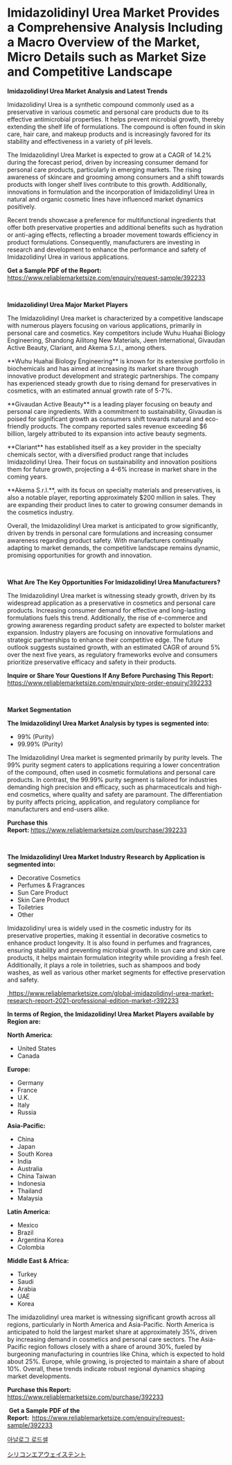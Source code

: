 <p><h1>Imidazolidinyl Urea Market Provides a Comprehensive Analysis Including a Macro Overview of the Market, Micro Details such as Market Size and Competitive Landscape</h1></p><p><strong>Imidazolidinyl Urea Market Analysis and Latest Trends</strong></p>
<p><p>Imidazolidinyl Urea is a synthetic compound commonly used as a preservative in various cosmetic and personal care products due to its effective antimicrobial properties. It helps prevent microbial growth, thereby extending the shelf life of formulations. The compound is often found in skin care, hair care, and makeup products and is increasingly favored for its stability and effectiveness in a variety of pH levels.</p><p>The Imidazolidinyl Urea Market is expected to grow at a CAGR of 14.2% during the forecast period, driven by increasing consumer demand for personal care products, particularly in emerging markets. The rising awareness of skincare and grooming among consumers and a shift towards products with longer shelf lives contribute to this growth. Additionally, innovations in formulation and the incorporation of Imidazolidinyl Urea in natural and organic cosmetic lines have influenced market dynamics positively. </p><p>Recent trends showcase a preference for multifunctional ingredients that offer both preservative properties and additional benefits such as hydration or anti-aging effects, reflecting a broader movement towards efficiency in product formulations. Consequently, manufacturers are investing in research and development to enhance the performance and safety of Imidazolidinyl Urea in various applications.</p></p>
<p><strong>Get a Sample PDF of the Report:&nbsp;</strong> <a href="https://www.reliablemarketsize.com/enquiry/request-sample/392233?utm_campaign=1886&utm_medium=2&utm_source=Github&utm_content=ia&utm_term=17012025&utm_id=imidazolidinyl-urea">https://www.reliablemarketsize.com/enquiry/request-sample/392233</a></p>
<p>&nbsp;</p>
<p><strong>Imidazolidinyl Urea Major Market Players</strong></p>
<p><p>The Imidazolidinyl Urea market is characterized by a competitive landscape with numerous players focusing on various applications, primarily in personal care and cosmetics. Key competitors include Wuhu Huahai Biology Engineering, Shandong Ailitong New Materials, Jeen International, Givaudan Active Beauty, Clariant, and Akema S.r.l., among others.</p><p>**Wuhu Huahai Biology Engineering** is known for its extensive portfolio in biochemicals and has aimed at increasing its market share through innovative product development and strategic partnerships. The company has experienced steady growth due to rising demand for preservatives in cosmetics, with an estimated annual growth rate of 5-7%.</p><p>**Givaudan Active Beauty** is a leading player focusing on beauty and personal care ingredients. With a commitment to sustainability, Givaudan is poised for significant growth as consumers shift towards natural and eco-friendly products. The company reported sales revenue exceeding $6 billion, largely attributed to its expansion into active beauty segments.</p><p>**Clariant** has established itself as a key provider in the specialty chemicals sector, with a diversified product range that includes Imidazolidinyl Urea. Their focus on sustainability and innovation positions them for future growth, projecting a 4-6% increase in market share in the coming years.</p><p>**Akema S.r.l.**, with its focus on specialty materials and preservatives, is also a notable player, reporting approximately $200 million in sales. They are expanding their product lines to cater to growing consumer demands in the cosmetics industry. </p><p>Overall, the Imidazolidinyl Urea market is anticipated to grow significantly, driven by trends in personal care formulations and increasing consumer awareness regarding product safety. With manufacturers continually adapting to market demands, the competitive landscape remains dynamic, promising opportunities for growth and innovation.</p></p>
<p>&nbsp;</p>
<p><strong>What Are The Key Opportunities For Imidazolidinyl Urea Manufacturers?</strong></p>
<p><p>The Imidazolidinyl Urea market is witnessing steady growth, driven by its widespread application as a preservative in cosmetics and personal care products. Increasing consumer demand for effective and long-lasting formulations fuels this trend. Additionally, the rise of e-commerce and growing awareness regarding product safety are expected to bolster market expansion. Industry players are focusing on innovative formulations and strategic partnerships to enhance their competitive edge. The future outlook suggests sustained growth, with an estimated CAGR of around 5% over the next five years, as regulatory frameworks evolve and consumers prioritize preservative efficacy and safety in their products.</p></p>
<p><strong>Inquire or Share Your Questions If Any Before Purchasing This Report:</strong> <a href="https://www.reliablemarketsize.com/enquiry/pre-order-enquiry/392233?utm_campaign=1886&utm_medium=2&utm_source=Github&utm_content=ia&utm_term=17012025&utm_id=imidazolidinyl-urea">https://www.reliablemarketsize.com/enquiry/pre-order-enquiry/392233</a></p>
<p>&nbsp;</p>
<p><strong>Market Segmentation</strong></p>
<p><strong>The Imidazolidinyl Urea Market Analysis by types is segmented into:</strong></p>
<p><ul><li>99% (Purity)</li><li>99.99% (Purity)</li></ul></p>
<p><p>The Imidazolidinyl Urea market is segmented primarily by purity levels. The 99% purity segment caters to applications requiring a lower concentration of the compound, often used in cosmetic formulations and personal care products. In contrast, the 99.99% purity segment is tailored for industries demanding high precision and efficacy, such as pharmaceuticals and high-end cosmetics, where quality and safety are paramount. The differentiation by purity affects pricing, application, and regulatory compliance for manufacturers and end-users alike.</p></p>
<p><strong>Purchase this Report:&nbsp;</strong><a href="https://www.reliablemarketsize.com/purchase/392233?utm_campaign=1886&utm_medium=2&utm_source=Github&utm_content=ia&utm_term=17012025&utm_id=imidazolidinyl-urea">https://www.reliablemarketsize.com/purchase/392233</a></p>
<p>&nbsp;</p>
<p><strong>The Imidazolidinyl Urea Market Industry Research by Application is segmented into:</strong></p>
<p><ul><li>Decorative Cosmetics</li><li>Perfumes & Fragrances</li><li>Sun Care Product</li><li>Skin Care Product</li><li>Toiletries</li><li>Other</li></ul></p>
<p><p>Imidazolidinyl urea is widely used in the cosmetic industry for its preservative properties, making it essential in decorative cosmetics to enhance product longevity. It is also found in perfumes and fragrances, ensuring stability and preventing microbial growth. In sun care and skin care products, it helps maintain formulation integrity while providing a fresh feel. Additionally, it plays a role in toiletries, such as shampoos and body washes, as well as various other market segments for effective preservation and safety.</p></p>
<p><a href="https://www.reliablemarketsize.com/global-imidazolidinyl-urea-market-research-report-2021-professional-edition-market-r392233?utm_campaign=1886&utm_medium=2&utm_source=Github&utm_content=ia&utm_term=17012025&utm_id=imidazolidinyl-urea">&nbsp;https://www.reliablemarketsize.com/global-imidazolidinyl-urea-market-research-report-2021-professional-edition-market-r392233</a></p>
<p><strong>In terms of Region, the Imidazolidinyl Urea Market Players available by Region are:</strong></p>
<p>
    <p> <strong> North America: </strong>
        <ul>
            <li>United States</li>
            <li>Canada</li>
        </ul>
        </p> 
    <p> <strong> Europe: </strong>
        <ul>
            <li>Germany</li>
            <li>France</li>
            <li>U.K.</li>
            <li>Italy</li>
            <li>Russia</li>
        </ul>
        </p> 
    <p> <strong> Asia-Pacific: </strong>
        <ul>
            <li>China</li>
            <li>Japan</li>
            <li>South Korea</li>
            <li>India</li>
            <li>Australia</li>
            <li>China Taiwan</li>
            <li>Indonesia</li>
            <li>Thailand</li>
            <li>Malaysia</li>
        </ul>
        </p> 
    <p> <strong> Latin America: </strong>
        <ul>
            <li>Mexico</li>
            <li>Brazil</li>
            <li>Argentina Korea</li>
            <li>Colombia</li>
        </ul>
        </p> 
    <p> <strong> Middle East & Africa: </strong>
        <ul>
            <li>Turkey</li>
            <li>Saudi</li>
            <li>Arabia</li>
            <li>UAE</li>
            <li>Korea</li>
        </ul>
    </p>
    </p>
<p><p>The imidazolidinyl urea market is witnessing significant growth across all regions, particularly in North America and Asia-Pacific. North America is anticipated to hold the largest market share at approximately 35%, driven by increasing demand in cosmetics and personal care sectors. The Asia-Pacific region follows closely with a share of around 30%, fueled by burgeoning manufacturing in countries like China, which is expected to hold about 25%. Europe, while growing, is projected to maintain a share of about 10%. Overall, these trends indicate robust regional dynamics shaping market developments.</p></p>
<p><strong>Purchase this Report: </strong><a href="https://www.reliablemarketsize.com/purchase/392233?utm_campaign=1886&utm_medium=2&utm_source=Github&utm_content=ia&utm_term=17012025&utm_id=imidazolidinyl-urea">https://www.reliablemarketsize.com/purchase/392233</a></p>
<p>&nbsp;<strong>Get a Sample PDF of the Report:&nbsp;&nbsp;</strong><a href="https://www.reliablemarketsize.com/enquiry/request-sample/392233?utm_campaign=1886&utm_medium=2&utm_source=Github&utm_content=ia&utm_term=17012025&utm_id=imidazolidinyl-urea">https://www.reliablemarketsize.com/enquiry/request-sample/392233</a></p>
<p><strong></strong></p>
<p><p><a href="https://github.com/laholand/Market-Research-Report-List-6/blob/main/890732631385.md?utm_campaign=1886&utm_medium=2&utm_source=Github&utm_content=ia&utm_term=17012025&utm_id=imidazolidinyl-urea">아날로그 로드셀</a></p><p><a href="https://github.com/mohamedbakry57/Market-Research-Report-List-6/blob/main/694254731211.md?utm_campaign=1886&utm_medium=2&utm_source=Github&utm_content=ia&utm_term=17012025&utm_id=imidazolidinyl-urea">シリコンエアウェイステント</a></p></p>